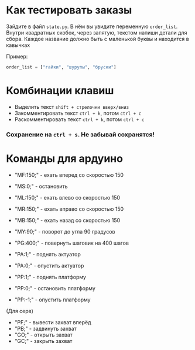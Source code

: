 Как тестировать заказы
======================

Зайдите в файл `state.py`. В нём вы увидите переменную
`order_list`. Внутри квадратных скобок, через запятую,
текстом напиши детали для сбора. Каждое название должно быть
с маленькой буквы и находится в кавычках

Пример:
```python
order_list = ["гайки", "шурупы", "бруски"]
```

Комбинации клавиш
=================


+ Выделить текст `shift + стрелочки вверх/вниз`
+ Закомментировать текст `ctrl + k`, потом `ctrl + c`
+ Раскомментировать текст `ctrl + k`, потом `ctrl + c`

### **Сохранение на `ctrl + s`**. Не забывай сохранятся!

Команды для ардуино
===================

+ "MF:150;" - ехать вперед со скоростью 150
+ "MS:0;" - остановить
+ "ML:150;" - ехать влево со скоростью 150
+ "MR:150;" - ехать вправо со скоростью 150
+ "MB:150;" - ехать назад со скоростью 150
+ "MY:90;" - поворот до угла 90 градусов

+ "PG:400;" - повернуть шаговик на 400 шагов

+ "PA:1;" - поднять актуатор
+ "PA:0;" - опустить актуатор

+ "PP:1;" - поднять платформу
+ "PP:0;" - остановить платформу
+ "PP:-1;" - опустить платформу

(Для серв)
+ "PF;" - вывести захват вперёд
+ "PB;" - задвинуть захват
+ "GO;" - открыть захват
+ "GC;" - закрыть захват
